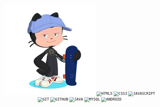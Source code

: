 <div id="header" align="center">  
	<img src="octocat.png" width="300" />
	<code><img width="40px" src="https://cdn.jsdelivr.net/gh/devicons/devicon/icons/html5/html5-original-wordmark.svg" title = "HTML5"/></code>
	<code><img width="40px" src="https://cdn.jsdelivr.net/gh/devicons/devicon/icons/css3/css3-original-wordmark.svg" title = "CSS3"/></code>
	<code><img width="40px" src="https://cdn.jsdelivr.net/gh/devicons/devicon/icons/javascript/javascript-original.svg" title = "JAVASCRIPT"/></code>
	<code><img width="40px" src="https://cdn.jsdelivr.net/gh/devicons/devicon/icons/git/git-original.svg" title = "GIT"/></code>
	<code><img width="40px" src="https://cdn.jsdelivr.net/gh/devicons/devicon/icons/github/github-original.svg" title = "GITHUB"/></code>
	<code><img width="40px" src="https://cdn.jsdelivr.net/gh/devicons/devicon/icons/java/java-original.svg" title = "JAVA"/></code>
	<code><img width="40px" src="https://cdn.jsdelivr.net/gh/devicons/devicon/icons/mysql/mysql-original.svg" title = "MYSQL"/></code>
	<code><img width="40px" src="https://cdn.jsdelivr.net/gh/devicons/devicon/icons/android/android-original.svg" title = "ANDROID"/></code>
</div>
